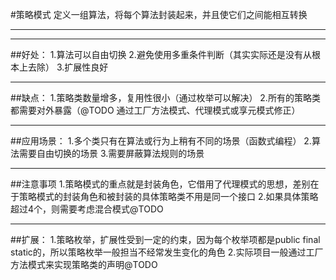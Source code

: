 #策略模式
定义一组算法，将每个算法封装起来，并且使它们之间能相互转换

----------
----------

##好处：
1.算法可以自由切换
2.避免使用多重条件判断（其实实际还是没有从根本上去除）
3.扩展性良好

----------
##缺点：
1.策略类数量增多，复用性很小（通过枚举可以解决）
2.所有的策略类都需要对外暴露（@TODO 通过工厂方法模式、代理模式或享元模式修正）

----------  
##应用场景：
1.多个类只有在算法或行为上稍有不同的场景（函数式编程）
2.算法需要自由切换的场景
3.需要屏蔽算法规则的场景

----------
##注意事项
1.策略模式的重点就是封装角色，它借用了代理模式的思想，差别在于策略模式的封装角色和被封装的具体策略类不用是同一个接口
2.如果具体策略超过4个，则需要考虑混合模式@TODO

----------
##扩展：
1.策略枚举，扩展性受到一定的约束，因为每个枚举项都是public final static的，所以策略枚举一般担当不经常发生变化的角色
2.实际项目一般通过工厂方法模式来实现策略类的声明@TODO